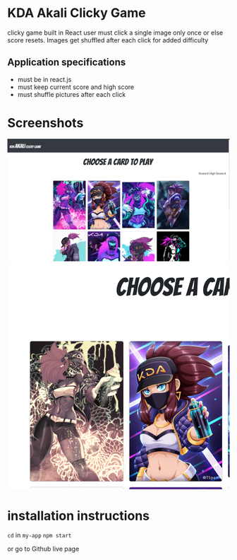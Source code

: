 # KDA Akali Clicky Game
clicky game built in React
user must click a single image only once or else score resets.
Images get shuffled after each click for added difficulty

## Application specifications
- must be in react.js
- must keep current score and high score
- must shuffle pictures after each click 

# Screenshots
![Main Page](ss1.png)
![Hover effect](ss2.png)

# installation instructions
`cd` in `my-app`
`npm start`

or go to Github live page



